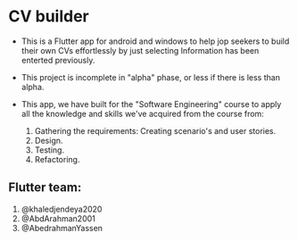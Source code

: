 # CV builder

- This is a Flutter app for android and windows to help jop seekers to build their own CVs effortlessly by just selecting Information has been enterted previously.

- This project is incomplete in "alpha" phase, or less if there is less than alpha.

- This app, we have built for the "Software Engineering" course to apply all the knowledge and skills we've acquired from the course from:

  1. Gathering the requirements: Creating scenario's and user stories.
  2. Design.
  3. Testing.
  4. Refactoring. 

## Flutter team:
 1. @khaledjendeya2020
 2. @AbdArahman2001
 3. @AbedrahmanYassen
 
 
